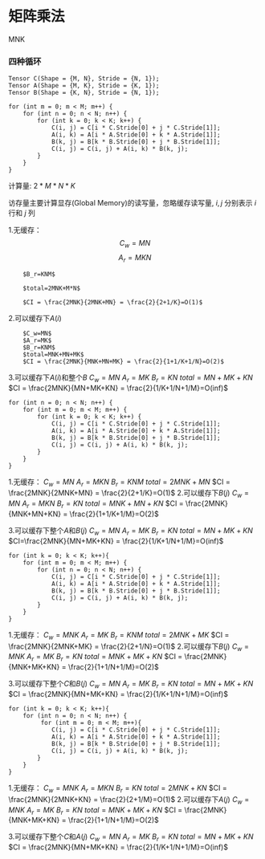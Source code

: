 # 矩阵乘法
MNK
### 四种循环
```
Tensor C(Shape = {M, N}, Stride = {N, 1});
Tensor A(Shape = {M, K}, Stride = {K, 1});
Tensor B(Shape = {K, N}, Stride = {N, 1});

for (int m = 0; m < M; m++) {
    for (int n = 0; n < N; n++) {
        for (int k = 0; k < K; k++) {
            C(i, j) = C[i * C.Stride[0] + j * C.Stride[1]];
            A(i, k) = A[i * A.Stride[0] + k * A.Stride[1]];
            B(k, j) = B[k * B.Stride[0] + j * B.Stride[1]];
            C(i, j) = C(i, j) + A(i, k) * B(k, j);
        }
    }
}
```
计算量: $2 * M * N * K$

访存量主要计算显存(Global Memory)的读写量，忽略缓存读写量, $i,j$ 分别表示 $i$ 行和 $j$ 列

1.无缓存：
        $$C_w=MN$$
        $$A_r=MKN$$

        $B_r=KNM$

        $total=2MNK+M*N$

        $CI = \frac{2MNK}{2MNK+MN} = \frac{2}{2+1/K}=O(1)$

2.可以缓存下$A(i)$

        $C_w=MN$
        $A_r=MK$
        $B_r=KNM$
        $total=MNK+MN+MK$
        $CI = \frac{2MNK}{MNK+MN+MK} = \frac{2}{1+1/K+1/N}=O(2)$
3.可以缓存下$A(i)$和整个$B$
        $C_w=MN$
        $A_r=MK$
        $B_r=KN$
        $total=MN+MK+KN$
        $CI = \frac{2MNK}{MN+MK+KN} = \frac{2}{1/K+1/N+1/M}=O(inf)$
```
for (int n = 0; n < N; n++) {
    for (int m = 0; m < M; m++) {
        for (int k = 0; k < K; k++) {
            C(i, j) = C[i * C.Stride[0] + j * C.Stride[1]];
            A(i, k) = A[i * A.Stride[0] + k * A.Stride[1]];
            B(k, j) = B[k * B.Stride[0] + j * B.Stride[1]];
            C(i, j) = C(i, j) + A(i, k) * B(k, j);
        }
    }
}
```
1.无缓存：
        $C_w=MN$
        $A_r=MKN$
        $B_r=KNM$
        $total=2MNK+MN$
        $CI = \frac{2MNK}{2MNK+MN} = \frac{2}{2+1/K}=O(1)$
2.可以缓存下$B(j)$
        $C_w=MN$
        $A_r=MKN$
        $B_r=KN$
        $total=MNK+MN+KN$
        $CI = \frac{2MNK}{MNK+MN+KN} = \frac{2}{1+1/K+1/M}=O(2)$

3.可以缓存下整个$A$和$B(j)$
        $C_w=MN$
        $A_r=MK$
        $B_r=KN$
        $total=MN+MK+KN$
        $CI=\frac{2MNK}{MN+MK+KN} = \frac{2}{1/K+1/N+1/M}=O(inf)$
```
for (int k = 0; k < K; k++){
    for (int m = 0; m < M; m++) {
        for (int n = 0; n < N; n++) {
            C(i, j) = C[i * C.Stride[0] + j * C.Stride[1]];
            A(i, k) = A[i * A.Stride[0] + k * A.Stride[1]];
            B(k, j) = B[k * B.Stride[0] + j * B.Stride[1]];
            C(i, j) = C(i, j) + A(i, k) * B(k, j);
        }
    }
}
```
1.无缓存：
        $C_w=MNK$
        $A_r=MK$
        $B_r=KNM$
        $total=2MNK+MK$
        $CI = \frac{2MNK}{2MNK+MK} = \frac{2}{2+1/N}=O(1)$
2.可以缓存下$B(j)$
        $C_w=MNK$
        $A_r=MK$
        $B_r=KN$
        $total=MNK+MK+KN$
        $CI = \frac{2MNK}{MNK+MK+KN} = \frac{2}{1+1/N+1/M}=O(2)$

3.可以缓存下整个$C$和$B(j)$
        $C_w=MN$
        $A_r=MK$
        $B_r=KN$
        $total=MN+MK+KN$
        $CI = \frac{2MNK}{MN+MK+KN} = \frac{2}{1/K+1/N+1/M}=O(inf)$

```
for (int k = 0; k < K; k++){
    for (int n = 0; n < N; n++) {
         for (int m = 0; m < M; m++){
            C(i, j) = C[i * C.Stride[0] + j * C.Stride[1]];
            A(i, k) = A[i * A.Stride[0] + k * A.Stride[1]];
            B(k, j) = B[k * B.Stride[0] + j * B.Stride[1]];
            C(i, j) = C(i, j) + A(i, k) * B(k, j);
        }
    }
}
```

1.无缓存：
        $C_w=MNK$
        $A_r=MKN$
        $B_r=KN$
        $total=2MNK+KN$
        $CI = \frac{2MNK}{2MNK+KN} = \frac{2}{2+1/M}=O(1)$
2.可以缓存下$A(j)$
        $C_w=MNK$
        $A_r=MK$
        $B_r=KN$
        $total=MNK+MK+KN$
        $CI = \frac{2MNK}{MNK+MK+KN} = \frac{2}{1+1/N+1/M}=O(2)$

3.可以缓存下整个$C$和$A(j)$
        $C_w=MN$
        $A_r=MK$
        $B_r=KN$
        $total=MN+MK+KN$
        $CI = \frac{2MNK}{MN+MK+KN} = \frac{2}{1/K+1/N+1/M}=O(inf)$
